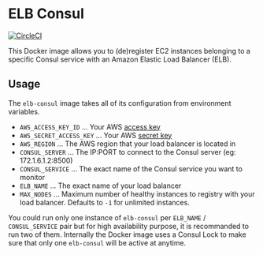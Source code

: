 # ELB Consul

[![CircleCI](https://circleci.com/gh/unifio/docker-elb-consul.svg?style=svg)](https://circleci.com/gh/unifio/docker-elb-consul)

This Docker image allows you to (de)register EC2 instances belonging to a specific Consul service with an Amazon Elastic Load Balancer (ELB).

## Usage

The `elb-consul` image takes all of its configuration from environment variables.

* `AWS_ACCESS_KEY_ID` ... Your AWS [access key](http://docs.aws.amazon.com/AWSSimpleQueueService/latest/SQSGettingStartedGuide/AWSCredentials.html)
* `AWS_SECRET_ACCESS_KEY` ... Your AWS [secret key](http://docs.aws.amazon.com/AWSSimpleQueueService/latest/SQSGettingStartedGuide/AWSCredentials.html)
* `AWS_REGION` ... The AWS region that your load balancer is located in
* `CONSUL_SERVER` ... The IP:PORT to connect to the Consul server (eg: 172.1.6.1.2:8500)
* `CONSUL_SERVICE` ... The exact name of the Consul service you want to monitor
* `ELB_NAME` ... The exact name of your load balancer
* `MAX_NODES` ... Maximum number of healthy instances to registry with your load balancer. Defaults to `-1` for unlimited instances.

You could run only one instance of `elb-consul` per `ELB_NAME` / `CONSUL_SERVICE` pair but for high availability purpose, it is recommanded to run two of them.
Internally the Docker image uses a Consul Lock to make sure that only one `elb-consul` will be active at anytime.
